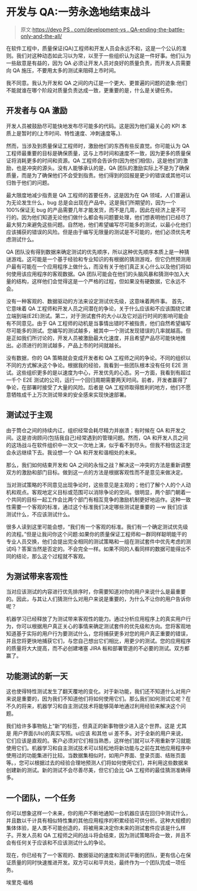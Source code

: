 # 开发与 QA:一劳永逸地结束战斗

> 原文:[https://devo PS . com/development-vs . QA-ending-the-battle-only-and-the-all/](https://devops.com/development-versus-qa-ending-the-battle-once-and-for-all/)

在软件工程中，质量保证(QA)工程师和开发人员会永远不和，这是一个公认的准则。我们对这种动态如此习以为常，以至于一些组织认为这是一件好事。他们认为一些敌意是有益的，因为 QA 必须让开发人员对良好的质量负责，而开发人员需要向 QA 施压，不要用太多的测试来阻碍上市时间。

我不同意。我认为开发和 QA 之间的内讧是一个更大、更普遍的问题的迹象:他们不能就谁在哪个阶段对质量负责达成一致，更重要的是，什么是关键任务。

## **开发者与 QA 激励**

开发人员被鼓励尽可能快地发布尽可能多的代码。这是因为他们最关心的 KPI 本质上是暂时的(上市时间、特性速度、冲刺速度等。).

然而，当涉及到质量保证工程师时，激励他们的东西有些反直觉。你可能认为 QA 工程师最重要的目标是确保质量，这与上市时间和速度不一致，因为更多的质量保证将消耗更多的时间和资源。QA 工程师会告诉你(因为他们相信)，这是他们的激励，也是冲突的源头。没有人能够承认的是，QA 团队的激励实际上不是为了确保质量，而是为了确保他们不会受到指责。他们得到的回报是更少的错误或其他可以归咎于他们的问题。

最大限度地减少指责是 QA 工程师的首要任务，这是因为在 QA 领域，人们普遍认为无论发生什么，bug 总是会出现在产品中。这是我们所期望的，因为一个 100%保证无 bug 的产品需要几年才能发货，而不是几周，因此在经济上是不可行的。因为他们知道无论他们做什么都会有问题要处理，他们想表明他们已经尽了最大努力来避免这些问题。自然地，他们希望编写尽可能多的测试，以最小化他们应该捕获的错误的风险。但是由于编写无限量的测试是不可能的，他们必须优先考虑测试什么。

QA 团队没有得到数据来确定测试的优先顺序，所以这种优先顺序本质上是一种猜谜游戏。这可能是一个基于经验和专业知识的有根据的猜测游戏，但它仍然预测用户最有可能在一个应用程序上做什么，而没有关于他们真正关心什么以及他们将如何使用该应用程序的客观数据。QA 团队可能会在他们的头脑风暴和猜测中加入大量的结构，这样他们会觉得这是一个严格的过程，但如果没有硬数据，它永远不会。

没有一种客观的、数据驱动的方法来设定测试优先级，这意味着两件事。 首先，它意味着 QA 工程师和开发人员之间潜在的争论，关于什么应该和不应该围绕它建立端到端(E2E)测试。第二，对于测试套件的大小以及它对运行时间的影响可能会有不同意见。由于 QA 工程师的动机是当事情出错时不被指责，他们自然希望编写尽可能多的测试。您编写的测试越多，被其中一个测试发现错误的几率就越高。但是正如我们所讨论的，开发人员被激励最大化速度，并且希望产品尽可能快地推出。必须进行的测试越多，产品上市的时间就越长。

没有数据，你的 QA 策略就会变成开发者和 QA 工程师之间的争论。不同的组织以不同的方式解决这个争论。根据我的经验，我看到一些团队根本没有任何 E2E 测试。这些组织更多的是以速度为中心，开发优先的心态。另一方面，我看到有超过一千个 E2E 测试的公司，运行一个回归周期需要两天时间。前者，开发者赢得了争论，在部署时接受了大量的风险。后者是 QA 工程师取得胜利的地方，他们不愿意牺牲成千上万次测试带来的安全感来实现快速部署。

## **测试过于主观**

由于筒仓之间的持续内讧，组织经常会耗尽精力并崩溃；有时候在 QA 和开发之间。这是咨询顾问(包括我自己)经常遇到的管理问题。然而，QA 和开发人员之间的这场战斗在软件组织中一次又一次地上演，似乎看不到尽头。但我不相信这注定会永远继续下去。我设想一个 QA 和开发和谐相处的未来。

那么，我们如何结束开发和 QA 之间的永恒之战？解决这一冲突的方法是重新调整双方的激励和部门目标。做到这一点的方法是根据客观性而不是意见来做决定。

当对测试策略的不同意见出现争论时，这些意见是主观的；他们了解个人的个人动机和观点。客观地定义目标或范围可以消除争论的空间。很明显，两个部门朝着一个共同的目标一起工作会比两个部门有相互竞争的激励机制更好地运作。这种一致性需要一个客观的标准，通过这个标准我们决定哪些测试是重要的 —w 我们应该测试什么，不应该测试什么。

很多人读到这里可能会想，“我们有一个客观的标准。我们有一个确定测试优先级的流程。”但是让我问你这个问题:如果你的质量保证工程师和一群同样聪明能干的专业人员交换，他们会提出完全相同的测试策略和一组在测试套件中优先考虑的测试吗？答案当然是否定的。不会完全一样。如果不同的人看同样的数据可能得出不同的结论，那么这个过程就不客观。

## **为测试带来客观性**

当对应该测试的内容进行优先排序时，你需要知道对你的用户来说什么是最重要的。因此，与其让人们猜测什么对用户来说是重要的，为什么不让你的用户告诉你呢？

机器学习已经释放了为测试带来客观性的能力。通过分析应用程序上的真实用户行为，你可以根据用户真正关心的事情来确定测试套件的优先级和方向。您将客观地知道基于实际的用户行为要测试什么，您将捕获更多对您的用户真正重要的错误，并且您将更快地捕获它们，与您自己想出它们相比，用更少的测试。您的应用程序的质量将大大提高，而不必创建堵塞 JIRA 板和部署管道的不必要的测试。双方都赢了。

## **功能测试的新一天**

这也使得特性测试发生了翻天覆地的变化。对于新功能，我们还不知道什么对用户来说是重要的，因为我们不知道他们将如何使用它们。那么我们如何测试它呢？在不久的将来，机器学习和自主测试技术将能够简单地通过利用经验来解决这个问题。

我们给许多事物贴上“新”的标签，但真正的新事物很少进入这个世界。这是 尤其是 用户界面(UIs)的真实写照。ui应该 和其他 ui 差不多。对于全新的用户来说，它们应该是直观的。客户必须对它们相当熟悉，这样他们就可以不用重新学习就能使用它们。机器学习和自主测试技术可以轻松地将新功能与之前在其他应用程序中使用过的功能集进行比较。当数据集相似时，如用户界面、登录页面、结账页面等。，您可以根据过去的经验合理地预测人们将如何使用它们，并利用这些数据来创建新的测试。新的测试不会尽善尽美，但它们会比 QA 工程师的最佳猜测准确得多。

## **一个团队，一个任务**

你可以想象这样一个未来，你的用户不断地通知一台机器应该在回归中测试什么，并且数以千计具有相似特性集的其他应用程序的积累经验可供分析。这种大规模的集体体验，是人类不可能创造的，将被用来决定你未来的测试套件应该是什么样子。开发人员和 QA 工程师之间的战斗将会结束，因为测试策略将会一致，并且不会有任何关于应该和不应该测试什么的争论。

现在，你已经有了一个客观的、数据驱动的速度和测试平衡的团队，更有信心在保证质量的同时快速推进开发。双方可以和平共处，最终作为一个团队完成一项任务。

埃里克·福格